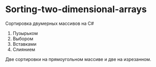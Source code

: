 # Sorting-two-dimensional-arrays
Сортировка двумерных массивов на C#

1. Пузырьком
2. Выбором
3. Вставками
4. Слиянием 

Две сортировки на прямоугольном массиве и две на изрезанном.
